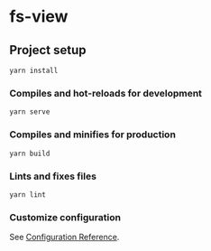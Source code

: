 <!--
 * @Descripttion: 
 * @version: 
 * @Author: shelia
 * @Date: 2020-12-10 10:48:52
 * @LastEditors: shelia
 * @LastEditTime: 2020-12-10 17:57:51
-->
# fs-view

## Project setup
```
yarn install
```

### Compiles and hot-reloads for development
```
yarn serve
```

### Compiles and minifies for production
```
yarn build
```

### Lints and fixes files
```
yarn lint
```

### Customize configuration
See [Configuration Reference](https://cli.vuejs.org/config/).
